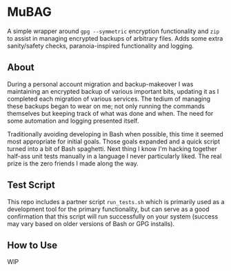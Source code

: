 # MuBAG

A simple wrapper around `gpg --symmetric` encryption functionality and `zip` to assist in managing encrypted backups of arbitrary files. Adds some extra sanity/safety checks, paranoia-inspired functionality and logging.

## About

During a personal account migration and backup-makeover I was maintaining an encrypted backup of various important bits, updating it as I completed each migration of various services. The tedium of managing these backups began to wear on me; not only running the commands themselves but keeping track of what was done and when. The need for some automation and logging presented itself.

Traditionally avoiding developing in Bash when possible, this time it seemed most appropriate for initial goals. Those goals expanded and a quick  script turned into a bit of Bash spaghetti. Next thing I know I'm hacking together half-ass unit tests manually in a language I never particularly liked. The real prize is the zero friends I made along the way.

## Test Script

This repo includes a partner script `run_tests.sh` which is primarily used as a development tool for the primary functionality, but can serve as a good confirmation that this script will run successfully on your system (success may vary based on older versions of Bash or GPG installs).

## How to Use

WIP




